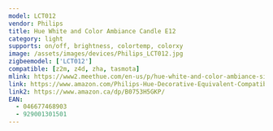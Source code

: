 ```yaml
---
model: LCT012
vendor: Philips
title: Hue White and Color Ambiance Candle E12
category: light
supports: on/off, brightness, colortemp, colorxy
image: /assets/images/devices/Philips_LCT012.jpg
zigbeemodel: ['LCT012'] 
compatible: [z2m, z4d, zha, tasmota]
mlink: https://www2.meethue.com/en-us/p/hue-white-and-color-ambiance-single-bulb-e12/046677468903
link: https://www.amazon.com/Philips-Hue-Decorative-Equivalent-Compatible/dp/B0753H5GKP/
link2: https://www.amazon.ca/dp/B0753H5GKP/
EAN: 
  - 046677468903
  - 929001301501
---
```

